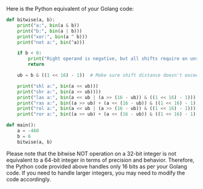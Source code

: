 Here is the Python equivalent of your Golang code:

```python
def bitwise(a, b):
    print("a:", bin(a & b))
    print("b:", bin(a | b)))
    print("xor:", bin(a ^ b)))
    print("not a:", bin(^a)))

    if b < 0:
        print("Right operand is negative, but all shifts require an unsigned right operand (shift distance)).")
        return

    ub = b & ((1 << 16) - 1))  # Make sure shift distance doesn't exceed 16 bits.

    print("shl a:", bin(a << ub)))
    print("shr a:", bin(a >> ub))))
    print("las a:", bin(a << ub | (a >> (16 - ub)) & ((1 << 16) - 1))))  # Arithmetic shift left and then right.
    print("ras a:", bin((a >> ub) + (a << (16 - ub)) & ((1 << 16) - 1))))  # Arithmetic shift right and then left.
    print("rol a:", bin(a << ub | (a >> (16 - ub)) & ((1 << 16) - 1))))  # Rotate left and then right.
    print("ror a:", bin((a >> ub) + (a << (16 - ub)) & ((1 << 16) - 1))))  # Rotate right and then left.

def main():
    a = -460
    b = 6
    bitwise(a, b)
```

Please note that the bitwise NOT operation on a 32-bit integer is not equivalent to a 64-bit integer in terms of precision and behavior. Therefore, the Python code provided above handles only 16 bits as per your Golang code. If you need to handle larger integers, you may need to modify the code accordingly.
